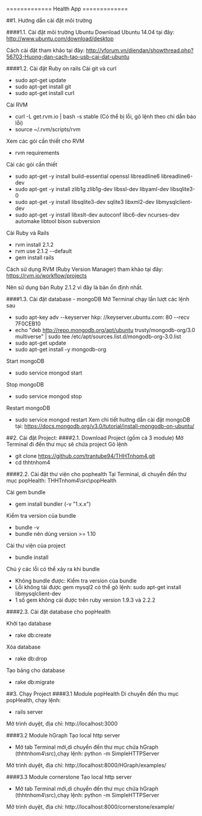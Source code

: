 ============= Health App =============

##1. Hướng dẫn cài đặt môi trường

####1.1. Cài đặt môi trường Ubuntu
Download Ubuntu 14.04 tại đây: http://www.ubuntu.com/download/desktop

Cách cài đặt tham khảo tại đây: http://vforum.vn/diendan/showthread.php?56703-Huong-dan-cach-tao-usb-cai-dat-ubuntu

####1.2. Cài đặt Ruby on rails
Cài git và curl
  - sudo apt-get update
  - sudo apt-get install git
  - sudo apt-get install curl

Cài RVM
  - curl -L get.rvm.io | bash -s stable (Có thể bị lỗi, gõ lệnh theo chỉ dẫn báo lỗi)
  - source ~/.rvm/scripts/rvm

Xem các gói cần thiết cho RVM
- rvm requirements

Cài các gói cần thiết
  - sudo apt-get -y install build-essential openssl libreadline6 libreadline6-dev
  - sudo apt-get -y install zlib1g zlib1g-dev libssl-dev libyaml-dev libsqlite3-0
  - sudo apt-get -y install libsqlite3-dev sqlite3 libxml2-dev libmysqlclient-dev
  - sudo apt-get -y install libxslt-dev autoconf libc6-dev ncurses-dev automake libtool bison subversion

Cài Ruby và Rails
  - rvm install 2.1.2
  - rvm use 2.1.2 --default
  - gem install rails

Cách sử dụng RVM (Ruby Version Manager) tham khảo tại đây: https://rvm.io/workflow/projects

Nên sử dụng bản Ruby 2.1.2 vì đây là bản ổn định nhất.

####1.3. Cài đặt database - mongoDB
Mở Terminal chạy lần lượt các lệnh sau
  - sudo apt-key adv --keyserver hkp: //keyserver.ubuntu.com: 80 --recv 7F0CEB10
  - echo "deb http://repo.mongodb.org/apt/ubuntu trusty/mongodb-org/3.0 multiverse" | sudo tee /etc/apt/sources.list.d/mongodb-org-3.0.list
  - sudo apt-get update
  - sudo apt-get install -y mongodb-org

Start mongoDB
  - sudo service mongod start

Stop mongoDB
  - sudo service mongod stop

Restart mongoDB
  - sudo service mongod restart
Xem chi tiết hướng dẫn cài đặt mongoDB tại: https://docs.mongodb.org/v3.0/tutorial/install-mongodb-on-ubuntu/

##2. Cài đặt Project:
####2.1. Download Project (gồm cả 3 module)
Mở Terminal đi đến thư mục sẽ chứa project
Gõ lệnh
  - git clone https://github.com/trantube94/THHTnhom4.git
  - cd thhtnhom4

####2.2. Cài đặt thư viện cho pophealth
Tại Terminal, di chuyển đến thư mục popHealth: THHTnhom4\src\popHealth

Cài gem bundle
  - gem install bundler (-v "1.x.x")

Kiểm tra version của bundle
  - bundle -v
  - bundle nên dùng version >= 1.10

Cài thư viện của project
  - bundle install

Chú ý các lỗi có thể xảy ra khi bundle
  - Không bundle được: Kiểm tra version của bundle
  - Lỗi không tải được gem mysql2 có thể gõ lệnh: sudo apt-get install libmysqlclient-dev
  - 1 số gem không cài được trên ruby version 1.9.3 và 2.2.2
  
####2.3. Cài đặt database cho popHealth

Khởi tạo database
  - rake db:create

Xóa database
  - rake db:drop

Tạo bảng cho database
  - rake db:migrate

##3. Chạy Project
####3.1 Module popHealth
Di chuyển đến thu mục popHealth, chạy lệnh:
  - rails server

Mở trình duyệt, địa chỉ: http://localhost:3000

####3.2 Module hGraph
Tạo local http server
  - Mở tab Terminal mới,di chuyển đến thư mục chứa hGraph (thhtnhom4\src),chạy lệnh:
    python -m SimpleHTTPServer

Mở trình duyệt, địa chỉ: http://localhost:8000/HGraph/examples/

####3.3 Module cornerstone
Tạo local http server
  - Mở tab Terminal mới,di chuyển đến thư mục chứa hGraph (thhtnhom4\src),chạy lệnh:
    python -m SimpleHTTPServer

Mở trình duyệt, địa chỉ: http://localhost:8000/cornerstone/example/
